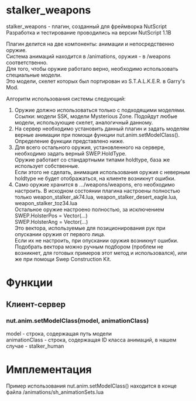 # stalker_weapons
stalker_weapons - плагин, созданный для фреймворка NutScript    
Разработка и тестирование проводились на версии NutScript 1.1B  

Плагин делится на две компоненты: анимации и непосредственно оружие.  
Система анимаций находится в /animations, оружия - в /weapons соответственно.   
Для того, чтобы оружие работало верно, необходимо использовать специальные модели.  
Это модели, скелет которых был портирован из S.T.A.L.K.E.R. в Garry's Mod.  

Алгоритм использования системы следующий: 
1. Оружие должно использоваться только с подходящими моделями.   
Ссылки: модели SSK, модели Mysterious Zone. Подойдут любые модели, использующие скелет, аналогичный данному.   
2. На сервер необходимо установить данный плагин и задать моделям верные анимации при помощи функции nut.anim.setModelClass(). Определение функции представлено ниже.  
3. Для всего остального оружия, установленного на сервере, необходимо задать верный SWEP.HoldType.  
Оружие работает со стандартными типами holdtype, база же использует собственные.  
Если этого не сделать, анимация использования оружия с неверным holdtype не будет отображаться, на клиенте возникнут ошибки. 
4. Само оружие хранится в .../weapons/weapons, его необходимо настроить. В исходном состоянии плагина настроены полностью только weapon_stalker_ak74.lua, weapon_stalker_desert_eagle.lua, weapon_stalker_toz34.lua   
Остальное оружие настроено полностью, за исключением  
SWEP.HolsterPos = Vector(...)   
SWEP.HolsterAng = Vector(...)   
Это вектора, используемые для позиционирования рук при опускании оружия от первого лица.   
Если их не настроить, при опускании оружия возникнут ошибки.    
Подобрать вектора можно ручным подбором (проблем не возникнет, для готовых примеров этот метод и использовался), или же при помощи Swep Construction Kit.  

# Функции
## Клиент-сервер
### nut.anim.setModelClass(model, animationClass)  
model - строка, содержащая путь модели    
animationClass - строка, содержащая ID класса анимаций, в нашем случае - stalker_human   

# Имплементация

Пример использования nut.anim.setModelClass() находится в конце файла /animations/sh_animationSets.lua    
